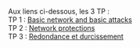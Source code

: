 Aux liens ci-dessous, les 3 TP :  
TP 1 : [Basic network and basic attacks](Exercice_1/sommaire.md)  
TP 2 : [Network protections](Exercice_2/sommaire.md)  
TP 3 : [Redondance et durcissement](Exercice_3/infos.md)  